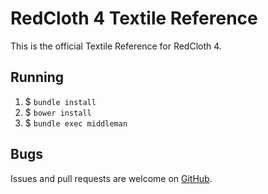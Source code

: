 # RedCloth 4 Textile Reference

This is the official Textile Reference for RedCloth 4.

## Running

1. $ `bundle install`
1. $ `bower install`
1. $ `bundle exec middleman`

## Bugs

Issues and pull requests are welcome on [GitHub](https://www.github.com/promptworks/textile-manual).
